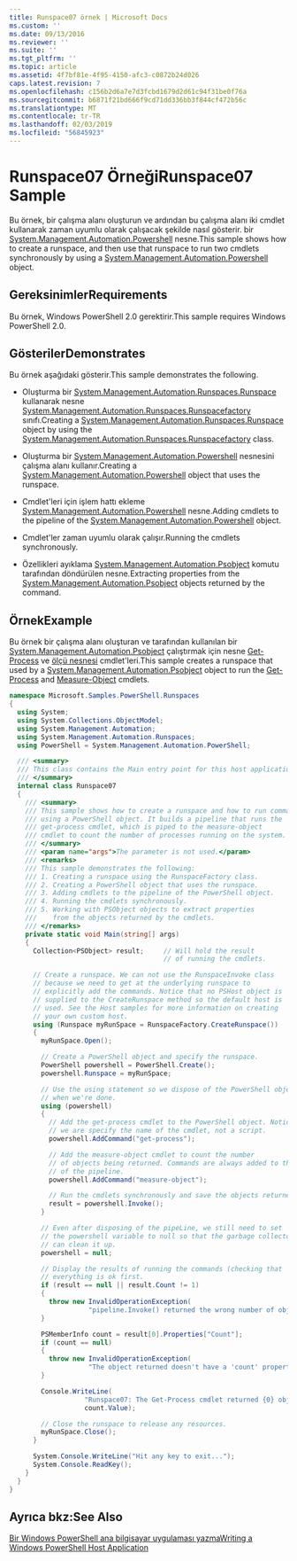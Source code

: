 ```yaml
---
title: Runspace07 örnek | Microsoft Docs
ms.custom: ''
ms.date: 09/13/2016
ms.reviewer: ''
ms.suite: ''
ms.tgt_pltfrm: ''
ms.topic: article
ms.assetid: 4f7bf81e-4f95-4150-afc3-c0872b24d026
caps.latest.revision: 7
ms.openlocfilehash: c156b2d6a7e7d3fcbd1679d2d61c94f31be0f76a
ms.sourcegitcommit: b6871f21bd666f9cd71dd336bb3f844cf472b56c
ms.translationtype: MT
ms.contentlocale: tr-TR
ms.lasthandoff: 02/03/2019
ms.locfileid: "56845923"
---
```

# <a name="runspace07-sample"></a><span data-ttu-id="97574-102">Runspace07 Örneği</span><span class="sxs-lookup"><span data-stu-id="97574-102">Runspace07 Sample</span></span>

<span data-ttu-id="97574-103">Bu örnek, bir çalışma alanı oluşturun ve ardından bu çalışma alanı iki cmdlet kullanarak zaman uyumlu olarak çalışacak şekilde nasıl gösterir. bir [System.Management.Automation.Powershell](/dotnet/api/system.management.automation.powershell) nesne.</span><span class="sxs-lookup"><span data-stu-id="97574-103">This sample shows how to create a runspace, and then use that runspace to run two cmdlets synchronously by using a [System.Management.Automation.Powershell](/dotnet/api/system.management.automation.powershell) object.</span></span>

## <a name="requirements"></a><span data-ttu-id="97574-104">Gereksinimler</span><span class="sxs-lookup"><span data-stu-id="97574-104">Requirements</span></span>

<span data-ttu-id="97574-105">Bu örnek, Windows PowerShell 2.0 gerektirir.</span><span class="sxs-lookup"><span data-stu-id="97574-105">This sample requires Windows PowerShell 2.0.</span></span>

## <a name="demonstrates"></a><span data-ttu-id="97574-106">Gösteriler</span><span class="sxs-lookup"><span data-stu-id="97574-106">Demonstrates</span></span>

<span data-ttu-id="97574-107">Bu örnek aşağıdaki gösterir.</span><span class="sxs-lookup"><span data-stu-id="97574-107">This sample demonstrates the following.</span></span>

- <span data-ttu-id="97574-108">Oluşturma bir [System.Management.Automation.Runspaces.Runspace](/dotnet/api/System.Management.Automation.Runspaces.Runspace) kullanarak nesne [System.Management.Automation.Runspaces.Runspacefactory](/dotnet/api/System.Management.Automation.Runspaces.RunspaceFactory) sınıfı.</span><span class="sxs-lookup"><span data-stu-id="97574-108">Creating a [System.Management.Automation.Runspaces.Runspace](/dotnet/api/System.Management.Automation.Runspaces.Runspace) object by using the [System.Management.Automation.Runspaces.Runspacefactory](/dotnet/api/System.Management.Automation.Runspaces.RunspaceFactory) class.</span></span>

- <span data-ttu-id="97574-109">Oluşturma bir [System.Management.Automation.Powershell](/dotnet/api/system.management.automation.powershell) nesnesini çalışma alanı kullanır.</span><span class="sxs-lookup"><span data-stu-id="97574-109">Creating a [System.Management.Automation.Powershell](/dotnet/api/system.management.automation.powershell) object that uses the runspace.</span></span>

- <span data-ttu-id="97574-110">Cmdlet'leri için işlem hattı ekleme [System.Management.Automation.Powershell](/dotnet/api/system.management.automation.powershell) nesne.</span><span class="sxs-lookup"><span data-stu-id="97574-110">Adding cmdlets to the pipeline of the [System.Management.Automation.Powershell](/dotnet/api/system.management.automation.powershell) object.</span></span>

- <span data-ttu-id="97574-111">Cmdlet'ler zaman uyumlu olarak çalışır.</span><span class="sxs-lookup"><span data-stu-id="97574-111">Running the cmdlets synchronously.</span></span>

- <span data-ttu-id="97574-112">Özellikleri ayıklama [System.Management.Automation.Psobject](/dotnet/api/System.Management.Automation.PSObject) komutu tarafından döndürülen nesne.</span><span class="sxs-lookup"><span data-stu-id="97574-112">Extracting properties from the [System.Management.Automation.Psobject](/dotnet/api/System.Management.Automation.PSObject) objects returned by the command.</span></span>

## <a name="example"></a><span data-ttu-id="97574-113">Örnek</span><span class="sxs-lookup"><span data-stu-id="97574-113">Example</span></span>

<span data-ttu-id="97574-114">Bu örnek bir çalışma alanı oluşturan ve tarafından kullanılan bir [System.Management.Automation.Psobject](/dotnet/api/System.Management.Automation.PSObject) çalıştırmak için nesne [Get-Process](/powershell/module/Microsoft.PowerShell.Management/Get-Process) ve [ölçü nesnesi](/powershell/module/microsoft.powershell.utility/measure-object) cmdlet'leri.</span><span class="sxs-lookup"><span data-stu-id="97574-114">This sample creates a runspace that used by a [System.Management.Automation.Psobject](/dotnet/api/System.Management.Automation.PSObject) object to run the [Get-Process](/powershell/module/Microsoft.PowerShell.Management/Get-Process) and [Measure-Object](/powershell/module/microsoft.powershell.utility/measure-object) cmdlets.</span></span>

```csharp
namespace Microsoft.Samples.PowerShell.Runspaces
{
  using System;
  using System.Collections.ObjectModel;
  using System.Management.Automation;
  using System.Management.Automation.Runspaces;
  using PowerShell = System.Management.Automation.PowerShell;

  /// <summary>
  /// This class contains the Main entry point for this host application.
  /// </summary>
  internal class Runspace07
  {
    /// <summary>
    /// This sample shows how to create a runspace and how to run commands
    /// using a PowerShell object. It builds a pipeline that runs the
    /// get-process cmdlet, which is piped to the measure-object
    /// cmdlet to count the number of processes running on the system.
    /// </summary>
    /// <param name="args">The parameter is not used.</param>
    /// <remarks>
    /// This sample demonstrates the following:
    /// 1. Creating a runspace using the RunspaceFactory class.
    /// 2. Creating a PowerShell object that uses the runspace.
    /// 3. Adding cmdlets to the pipeline of the PowerShell object.
    /// 4. Running the cmdlets synchronously.
    /// 5. Working with PSObject objects to extract properties
    ///    from the objects returned by the cmdlets.
    /// </remarks>
    private static void Main(string[] args)
    {
      Collection<PSObject> result;     // Will hold the result
                                       // of running the cmdlets.

      // Create a runspace. We can not use the RunspaceInvoke class
      // because we need to get at the underlying runspace to
      // explicitly add the commands. Notice that no PSHost object is
      // supplied to the CreateRunspace method so the default host is
      // used. See the Host samples for more information on creating
      // your own custom host.
      using (Runspace myRunSpace = RunspaceFactory.CreateRunspace())
      {
        myRunSpace.Open();

        // Create a PowerShell object and specify the runspace.
        PowerShell powershell = PowerShell.Create();
        powershell.Runspace = myRunSpace;

        // Use the using statement so we dispose of the PowerShell object
        // when we're done.
        using (powershell)
        {
          // Add the get-process cmdlet to the PowerShell object. Notice
          // we are specify the name of the cmdlet, not a script.
          powershell.AddCommand("get-process");

          // Add the measure-object cmdlet to count the number
          // of objects being returned. Commands are always added to the end
          // of the pipeline.
          powershell.AddCommand("measure-object");

          // Run the cmdlets synchronously and save the objects returned.
          result = powershell.Invoke();
        }

        // Even after disposing of the pipeLine, we still need to set
        // the powershell variable to null so that the garbage collector
        // can clean it up.
        powershell = null;

        // Display the results of running the commands (checking that
        // everything is ok first.
        if (result == null || result.Count != 1)
        {
          throw new InvalidOperationException(
                    "pipeline.Invoke() returned the wrong number of objects");
        }

        PSMemberInfo count = result[0].Properties["Count"];
        if (count == null)
        {
          throw new InvalidOperationException(
                    "The object returned doesn't have a 'count' property");
        }

        Console.WriteLine(
                   "Runspace07: The Get-Process cmdlet returned {0} objects",
                   count.Value);

        // Close the runspace to release any resources.
        myRunSpace.Close();
      }

      System.Console.WriteLine("Hit any key to exit...");
      System.Console.ReadKey();
    }
  }
}
```

## <a name="see-also"></a><span data-ttu-id="97574-115">Ayrıca bkz:</span><span class="sxs-lookup"><span data-stu-id="97574-115">See Also</span></span>

[<span data-ttu-id="97574-116">Bir Windows PowerShell ana bilgisayar uygulaması yazma</span><span class="sxs-lookup"><span data-stu-id="97574-116">Writing a Windows PowerShell Host Application</span></span>](./writing-a-windows-powershell-host-application.md)